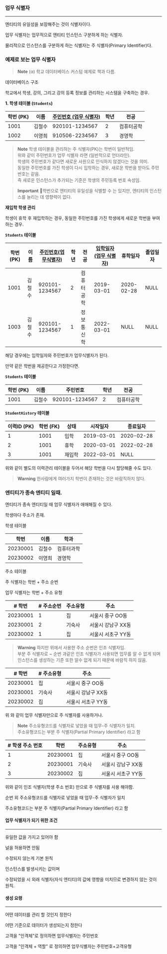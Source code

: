 
### 업무 식별자
---
엔티티의 유일성을 보장해주는 것이 식별자이다.

업무 식별자는 업무적으로 엔티티 인스턴스 구분하게 하는 식별자.

물리적으로 인스턴스를 구분하게 하는 식별자는 주 식별자(Primary Identifier)다.

### **예제로 보는 업무 식별자**

>**Note**
> (α) 학교 데이터베이스 커스텀 예제로 책과 다름.

데이터베이스 구조

학교에서 학생, 강의, 그리고 강의 등록 정보를 관리하는 시스템을 구축하는 경우.

**1. 학생 테이블 (`Students`)**

|학번 (PK)|이름|<u>주민번호 (업무 식별자)</u>|학년|전공|
|---|---|---|---|---|
|1001|김철수|920101-1234567|2|컴퓨터공학|
|1002|이영희|910506-2234567|3|경영학|

>**Note**
> 학생 테이블을 관리하는 주 식별자(PK)는 학번이 일반적임. \
> 위와 같이 주민번호가 업무 식별자 라면 (일반적으로 언더라인). \
> 학생의 주민번호가 같다면 새로운 사원으로 인식하지 않겠다는 것을 의미. \
> 동일한 주민번호를 가진 학생이 다시 입학하는 경우, 새로운 학번을 받아도 주민번호는 같음. \
> 즉 새로운 인스턴스가 추가되는 기준은 학생의 주민등록 번호 속성임.

>**Important**
>학번으로 엔티티의 유일성을 식별할 수 는 있지만, 엔티티의 인스턴스를 늘리는 데 영향력이 없다.

**재입학 학생 관리**

학생이 휴학 후 재입학하는 경우, 동일한 주민번호를 가진 학생에게 새로운 학번을 부여하는 경우.

**`Students` 테이블**

|학번 (PK)|이름|<u>주민번호(업무식별자)</u>|학년|전공|<u>입학일자(업무 식별자)</u>|휴학일자|졸업일자|
|---|---|---|---|---|---|---|---|
|1001|김철수|920101-1234567|2|컴퓨터공학|2019-03-01|2020-02-28|NULL|
|1003|김철수|920101-1234567|1|정보통신학|2022-03-01|NULL|NULL|

해당 경우에는 입학일자와 주민번호가 업무식별자가 된다.

만약 같은 학번을 제공한다고 가정한다면.

**`Students` 테이블**

|학번 (PK)|이름|주민번호|학년|전공|
|---|---|---|---|---|
|1001|김철수|920101-1234567|2|컴퓨터공학|

**`StudentHistory` 테이블**

|이력ID (PK)|학번 (FK)|상태|시작일자|종료일자|
|---|---|---|---|---|
|1|1001|입학|2019-03-01|2020-02-28|
|2|1001|휴학|2020-03-01|2022-02-28|
|3|1001|재입학|2022-03-01|NULL|

위와 같이 별도의 이력관리 테이블을 두어서 해당 학번을 다시 할당해줄 수도 있다.

>**Warning**
>한사람에게 여러가지 학번이 존재하는 것은 바람직하지 않다.

### 엔티티가 종속 엔티티 일때.

엔티티가 종속 엔티티일 때 엄무 식별자가 애매해질 수 있다.

학생마다 주소가 존재.

학생 테이블

| 학번 | 이름 | 학과 | 
| --- | --- | --- | 
| 20230001 | 김철수 | 컴퓨터과학 | 
| 20230002 | 이영희 | 경영학 |

주소 테이블

주 식별자는 학번 + 주소 순번

업무 식별자는 학번 + 주소 유형

| # 학번 | # 주소순번 | 주소유형 | 주소 |
| --- | --- | --- | --- | 
| 20230001 | 1 | 집 | 서울시 중구 OO동 | 
| 20230001 | 2 | 기숙사 | 서울시 강남구 XX동 | 
| 20230002 | 1 | 집 | 서울시 서초구 YY동 |

>**Warning**
>하지만 위에서 사용한 주소 순번은 인조 식별자임. \
>부분 주 식별자로 ~ 순번 과같은 인조 식별자가 사용되면 업무를 알 수 없게 되며 인스턴스를 생성하는 기준 또한 알수 없게 되기 때문에 바람직 하지 않음.

| # 학번 |# 주소유형 | 주소 |
| --- | --- | --- | 
| 20230001 | 집 | 서울시 중구 OO동 | 
| 20230001 | 기숙사 | 서울시 강남구 XX동 | 
| 20230002 | 집 | 서울시 서초구 YY동 |

위 와 같이 업무 식별자만으로 주 식별자를 사용하거나.

>**Note**
>주소유형코드를 식별자로 넣었을 때 업무-주 식별자가 일치. \
>주소유형코드는 부분 주 식별자(Partial Primary Identifier) 라고 함

|# 학생 주소 번호| 학번 | 주소유형 | 주소 |
| --- | --- | --- | --- | 
|1| 20230001 | 집 | 서울시 중구 OO동 | 
|2| 20230001 | 기숙사 | 서울시 강남구 XX동 | 
|3| 20230002 | 집 | 서울시 서초구 YY동 |

위와 같이 인조 식별자(학생 주소 번호) 만으로 주 식별자를 사용 해야함.

순번 외 주소유형코드를 식별자로 넣었을 때 업무-주 식별자가 일치

주소유형코드는 부분 주 식별자(Partial Primary Identifier) 라고 함

#### 업무 식별자가 되기 위한 조건
---

유일한 값을 가지고 있어야 함

널을 허용하면 안됨

수정되지 않는게 기본 원칙

인스턴스를 발생시키는 값이며

수정되었을 시 외래 식별자(자식 엔티티)의 값에 영향을 미치므로 변경하지 않는 것이 원칙.


#### 생성 요령
---

어떤 데이터를 관리 할 것인지 정한다

어떤 기준으로 데이터가 생성되는지 정한다

고객을 "인격체"로 정의하면 업무식별자는 주민번호

고객을 "인격체 + 역할" 로 정의하면 업무식별자는 주민번호+고객유형